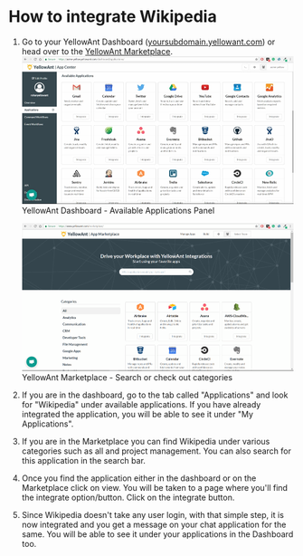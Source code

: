 # **How to integrate Wikipedia**

1. Go to your YellowAnt Dashboard \([yoursubdomain.yellowant.com](/yoursubdomain.yellowant.com)\) or head over to the [YellowAnt Marketplace](https://www.yellowant.com/marketplace).  
   ![](/assets/InstaDash.jpg)YellowAnt Dashboard - Available Applications Panel

   ![](/assets/InstaMP.png)YellowAnt Marketplace - Search or check out categories

2. If you are in the dashboard, go to the tab called "Applications" and look for "Wikipedia" under available applications. If you have already integrated the application, you will be able to see it under "My Applications".

3. If you are in the Marketplace you can find Wikipedia under various categories such as all and project management. You can also search for this application in the search bar.

4. Once you find the application either in the dashboard or on the Marketplace click on view. You will be taken to a page where you'll find the integrate option/button. Click on the integrate button.

5. Since Wikipedia doesn't take any user login, with that simple step, it is now integrated and you get a message on your chat application for the same. You will be able to see it under your applications in the Dashboard too.




